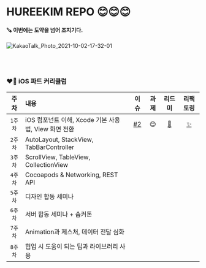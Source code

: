 # HUREEKIM REPO 😊😊😊

#### 🪚 이번에는 도약을 넘어 조지기다.

![KakaoTalk_Photo_2021-10-02-17-32-01](https://user-images.githubusercontent.com/63235947/135709378-997aac5f-bb45-4ade-b44f-e2669583c1fc.png)


<br/> <br/>

### ❤️‍🔥 iOS 파트 커리큘럼 

| 주차 | 내용 | 이슈 | 과제 | 리드미 | 리팩토링 |
|:------:|:------|:------:|:------:|:------:|:-:|
|`1주차`| iOS 컴포넌트 이해, Xcode 기본 사용법, View 화면 전환|[#2](https://github.com/29th-WE-SOPT-iOS-Part/KimRuHee/issues/2)|😊|[🥳](https://huree-can-do-it.notion.site/1-346d8696de7d46bf9df414448ea67ff5)|[✨](https://huree-can-do-it.notion.site/1-4697482733f246c98b2b7711d2e71859)|
|`2주차`| AutoLayout, StackView, TabBarController | | | |
|`3주차`| ScrollView, TableView, CollectionView | | | |
|`4주차`| Cocoapods & Networking, REST API | | | |
|`5주차`| 디자인 합동 세미나 | | | |
|`6주차`| 서버 합동 세미나 + 솝커톤 | | | |
|`7주차`| Animation과 제스처, 데이터 전달 심화 | | | |
|`8주차`| 협업 시 도움이 되는 팁과 라이브러리 사용 | | | |
